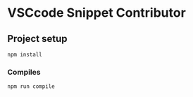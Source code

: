 # VSCcode Snippet Contributor

## Project setup

```
npm install
```

### Compiles

```
npm run compile
```

